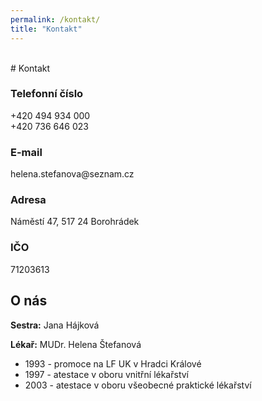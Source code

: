 ```yaml
---
permalink: /kontakt/
title: "Kontakt"
---
```

<head>
  <link rel="shortcut icon" type="image/x-icon" href="favicon.ico">
  <style type="text/css">
   #my-br {
       opacity: 0;
    }
   a, a:hover, a:focus, a:active, a:link, a:visited {
        color: inherit;
        text-decoration: none; 
    }
  </style>
</head>

<div id="my-br">spacer</div>
# Kontakt

### Telefonní číslo
<a href="tel:+420-494-934-000">+420 494 934 000</a><br>
<a href="tel:+420-736-646-023">+420 736 646 023</a>

### E-mail
<a href="mailto:helena.stefanova@seznam.cz">helena.stefanova@seznam.cz</a>

### Adresa
Náměstí 47, 517 24 Borohrádek

### IČO
71203613

## O nás
**Sestra:** Jana Hájková

**Lékař:** MUDr. Helena Štefanová

- 1993 - promoce na LF UK v Hradci Králové
- 1997 - atestace v oboru vnitřní lékařství
- 2003 - atestace v oboru všeobecné praktické lékařství 
